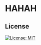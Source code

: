 # HAHAH 
  ## License 
[![License: MIT](https://img.shields.io/badge/License-MIT-yellow.svg)](https://opensource.org/licenses/MIT)

